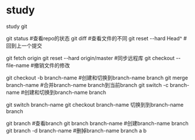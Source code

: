 # study
study git

git status #查看repo的状态
git diff #查看文件的不同
git reset --hard Head^ #回到上一个提交

git fetch origin
git reset --hard origin/master #同步远程库
git checkout -- file-name #撤销文件的修改

git checkout -b branch-name #创建和切换到branch-name branch
git merge branch-name #合并branch-name branch到当前branch
git switch -c  branch-name #创建和切换到branch-name branch

git switch branch-name
git checkout branch-name 切换到到branch-name branch

git branch #查看branch
git branch branch-name #创建branch-name branch
git branch -d branch-name #删掉branch-name branch
a
b

